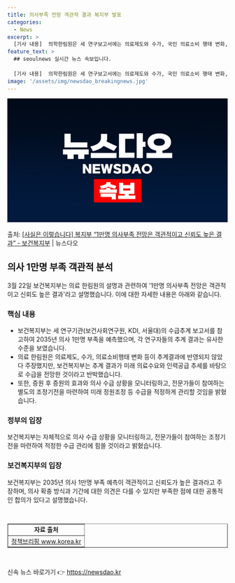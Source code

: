 ```yaml
---
title: 의사부족 전망 객관적 결과 복지부 발표
categories:
  - News
excerpt: >
  [기사 내용]  의학한림원은 세 연구보고서에는 의료제도와 수가, 국민 의료소비 행태 변화, 의사 활동분야와 …
feature_text: >
  ## seoulnews 실시간 뉴스 속보입니다.

  [기사 내용]  의학한림원은 세 연구보고서에는 의료제도와 수가, 국민 의료소비 행태 변화, 의사 활동분야와 …
image: '/assets/img/newsdao_breakingnews.jpg'
---
```


![뉴스다오 속보](/assets/img/newsdao_breakingnews.jpg)

<p>출처: <a href="https://newsdao.kr/3430" rel="dofollow">[사실은 이렇습니다] 복지부 “1만명 의사부족 전망은 객관적이고 신뢰도 높은 결과” - 보건복지부</a> | 뉴스다오</p>

<h2 data-ke-size="size26">의사 1만명 부족 객관적 분석</h2>
<p data-ke-size="size16">3월 22일 보건복지부는 의료 한림원의 설명과 관련하여 '1만명 의사부족 전망은 객관적이고 신뢰도 높은 결과'라고 설명했습니다. 이에 대한 자세한 내용은 아래와 같습니다.</p>

<h3 data-ke-size="size22"><b>핵심 내용</b></h3>
<ul>
  <li>보건복지부는 세 연구기관(보건사회연구원, KDI, 서울대)의 수급추계 보고서를 참고하여 2035년 의사 1만명 부족을 예측했으며, 각 연구자들의 추계 결과는 유사한 수준을 보였습니다.</li>
  <li>의료 한림원은 의료제도, 수가, 의료소비행태 변화 등이 추계결과에 반영되지 않았다 주장했지만, 보건복지부는 추계 결과가 미래 의료수요와 인력공급 추세를 바탕으로 수급을 전망한 것이라고 반박했습니다. </li>
  <li>또한, 증원 후 증원의 효과와 의사 수급 상황을 모니터링하고, 전문가들이 참여하는 별도의 조정기전을 마련하여 미래 정원조정 등 수급을 적정하게 관리할 것임을 밝혔습니다.</li>
</ul>

<h3 data-ke-size="size22"><b>정부의 입장</b></h3>
<p data-ke-size="size16">보건복지부는 자체적으로 의사 수급 상황을 모니터링하고, 전문가들이 참여하는 조정기전을 마련하여 적정한 수급 관리에 힘쓸 것이라고 밝혔습니다.</p>

<h3 data-ke-size="size22"><b>보건복지부의 입장</b></h3>
<p data-ke-size="size16">보건복지부는 2035년 의사 1만명 부족 예측이 객관적이고 신뢰도가 높은 결과라고 주장하며, 의사 확충 방식과 기간에 대한 의견은 다를 수 있지만 부족한 점에 대한 공통적인 합의가 있다고 설명했습니다.</p>
<p data-ke-size="size16">&nbsp;</p>

<table style="width: 100%;" border="1">
<tbody>
<tr>
<td style="text-align: center; height: 17px;"><b>자료 출처</b></td>
</tr>
<tr>
<td style="text-align: center; height: 17px;"><a href="https://newsdao.kr/3430">정책브리핑 www.korea.kr</a></td>
</tr>
</tbody>
</table>
<p data-ke-size="size16">&nbsp;</p>
 

신속 뉴스 바로가기 👉 <a href="https://newsdao.kr" rel="dofollow">https://newsdao.kr</a>


